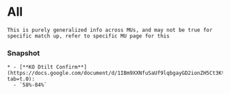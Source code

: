 # All 

```{note}
This is purely generalized info across MUs, and may not be true for specific match up, refer to specific MU page for this
```

### Snapshot
```{list-table}
* - [**KO Dtilt Confirm**](https://docs.google.com/document/d/1IBm9XXNfuSaUf9lqbgayGD2ionZH5Ct3KtDLZrCOnok/edit?tab=t.0): 
  - `58%-84%`
```